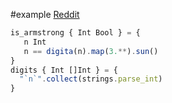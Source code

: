 #example
[Reddit](https://www.reddit.com/r/ProgrammingLanguages/comments/176it3o/showcase_your_lang_by_sharing_an_armstrong_number)

```js
is_armstrong { Int Bool } = {
   n Int
   n == digita(n).map(3.**).sun()
}
digits { Int []Int } = {
  "`n`".collect(strings.parse_int)
}
```



